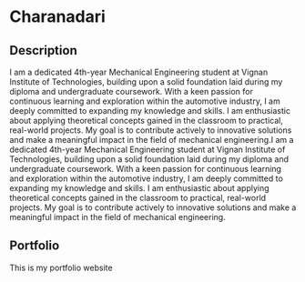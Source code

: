 # Charanadari

## Description

I am a dedicated 4th-year Mechanical Engineering student at Vignan Institute of Technologies, building upon a solid foundation laid during my diploma and undergraduate coursework. With a keen passion for continuous learning and exploration within the automotive industry, I am deeply committed to expanding my knowledge and skills. I am enthusiastic about applying theoretical concepts gained in the classroom to practical, real-world projects. My goal is to contribute actively to innovative solutions and make a meaningful impact in the field of mechanical engineering.I am a dedicated 4th-year Mechanical Engineering student at Vignan Institute of Technologies, building upon a solid foundation laid during my diploma and undergraduate coursework. With a keen passion for continuous learning and exploration within the automotive industry, I am deeply committed to expanding my knowledge and skills. I am enthusiastic about applying theoretical concepts gained in the classroom to practical, real-world projects. My goal is to contribute actively to innovative solutions and make a meaningful impact in the field of mechanical engineering.

## Portfolio

This is my portfolio website
